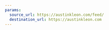 ```yaml
---
params:
  source_url: https://austinkleon.com/feed/
  destination_url: https://austinkleon.com
---
```

